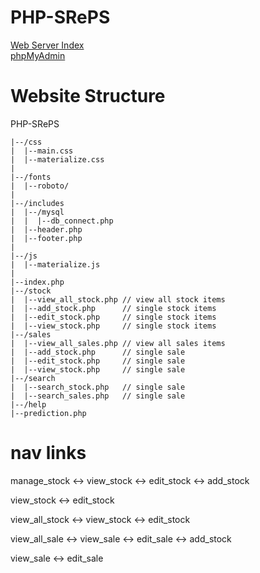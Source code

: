 # PHP-SRePS

[Web Server Index](https://sreps.azurewebsites.net/)  
[phpMyAdmin](https://sreps.scm.azurewebsites.net/phpMyAdmin/)  
  


# Website Structure 
PHP-SRePS  
~~~
|--/css  
|  |--main.css  
|  |--materialize.css  
|  
|--/fonts  
|  |--roboto/  
|  
|--/includes  
|  |--/mysql  
|  |  |--db_connect.php  
|  |--header.php  
|  |--footer.php  
|  
|--/js  
|  |--materialize.js  
|  
|--index.php  
|--/stock
|  |--view_all_stock.php // view all stock items
|  |--add_stock.php      // single stock items 
|  |--edit_stock.php     // single stock items 
|  |--view_stock.php     // single stock items 
|--/sales  
|  |--view_all_sales.php // view all sales items
|  |--add_stock.php      // single sale 
|  |--edit_stock.php     // single sale 
|  |--view_stock.php     // single sale 
|--/search 
|  |--search_stock.php   // single sale 
|  |--search_sales.php   // single sale 
|--/help
|--prediction.php
~~~


# nav links
manage_stock <-> view_stock
             <-> edit_stock
             <-> add_stock
             
view_stock <->  edit_stock

view_all_stock <-> view_stock
               <-> edit_stock
               
view_all_sale <-> view_sale
              <-> edit_sale
              <-> add_stock
              
view_sale     <-> edit_sale
  
